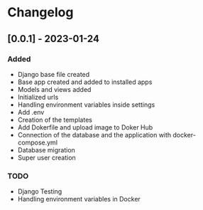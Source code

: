 # Changelog

## [0.0.1] - 2023-01-24
### Added
- Django base file created
- Base app created and added to installed apps
- Models and views added
- Initialized urls
- Handling environment variables inside settings
- Add .env
- Creation of the templates
- Add Dokerfile and upload image to Doker Hub
- Connection of the database and the application with docker-compose.yml
- Database migration
- Super user creation

### TODO
- Django Testing
- Handling environment variables in Docker